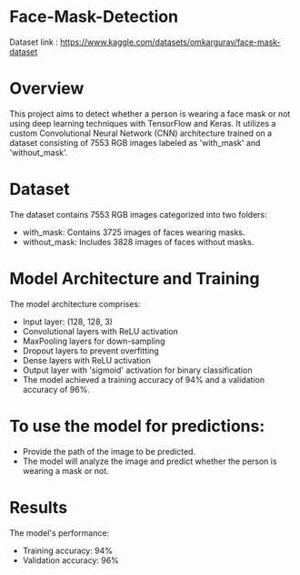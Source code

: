 # Face-Mask-Detection

Dataset link : https://www.kaggle.com/datasets/omkargurav/face-mask-dataset

# Overview

This project aims to detect whether a person is wearing a face mask or not using deep learning techniques with TensorFlow and Keras. It utilizes a custom Convolutional Neural Network (CNN) architecture trained on a dataset consisting of 7553 RGB images labeled as 'with_mask' and 'without_mask'.

# Dataset

The dataset contains 7553 RGB images categorized into two folders:

- with_mask: Contains 3725 images of faces wearing masks.
- without_mask: Includes 3828 images of faces without masks.

 # Model Architecture and Training
 
The model architecture comprises:

- Input layer: (128, 128, 3)
- Convolutional layers with ReLU activation
- MaxPooling layers for down-sampling
- Dropout layers to prevent overfitting
- Dense layers with ReLU activation
- Output layer with 'sigmoid' activation for binary classification
- The model achieved a training accuracy of 94% and a validation accuracy of 96%.

#  To use the model for predictions:

- Provide the path of the image to be predicted.
- The model will analyze the image and predict whether the person is wearing a mask or not.

# Results
The model's performance:

- Training accuracy: 94%
- Validation accuracy: 96%
